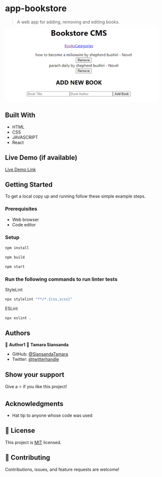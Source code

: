 # app-bookstore

> A web app for adding, removing and editing books.

![screenshot](bookstore-snap.png)



## Built With

- HTML
- CSS
- JAVASCRIPT
- React

## Live Demo (if available)
[Live Demo Link](http://localhost:3000/)



## Getting Started


To get a local copy up and running follow these simple example steps.

### Prerequisites

- Web browser
- Code editor

### Setup


```bash
npm install
```

```bash
npm build
```

```bash
npm start
```

### Run the following commands to run linter tests


StyleLint
```bash
npx stylelint "**/*.{css,scss}"
```

ESLint
```bash
npx eslint .
```



## Authors

👤 **Author1**
👤 **Tamara Siansanda**

- GitHub: [@SiansandaTamara](https://github.com/SiansandaTamara)
- Twitter: [@twitterhandle](https://twitter.com/TamaraSiansanda)


## Show your support

Give a ⭐️ if you like this project!

## Acknowledgments

- Hat tip to anyone whose code was used

## 📝 License

This project is [MIT](https://github.com/SiansandaTamara/app-bookstore/blob/dev/LICENSE) licensed.

## 🤝 Contributing

Contributions, issues, and feature requests are welcome!


